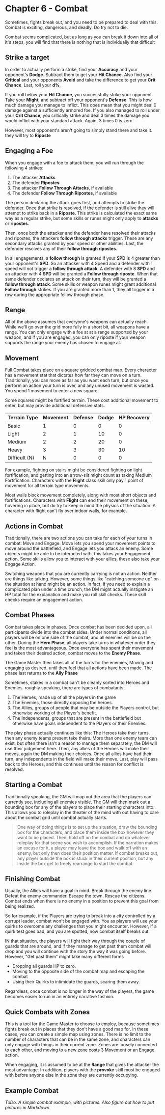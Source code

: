 # Chapter 6 - Combat

Sometimes, fights break out, and you need to be prepared to deal with this. Combat is exciting, dangerous, and deadly. Do try not to die.

Combat seems complicated, but as long as you can break it down into all of it's steps, you will find that there is nothing that is individually that difficult

## Strike a target

In order to actually perform a strike, find your **Accuracy** and your opponent's **Dodge**. Subtract them to get your **Hit Chance**. Also find your **Critical** and your opponents **Avoid** and take the difference to get your **Crit Chance**. Last, roll your **d%**,

If you roll below your **Hit Chance**, you successfully strike your opponent. Take your **Might**, and subtract off your opponent's **Defense**. This is how much damage you manage to inflict. This does mean that you might deal 0 damage against a sufficiently armored foe. If you also managed to roll under your **Crit Chance**, you critically strike and deal 3 times the damage you would inflict with your standard attack. Again, 3 times 0 is zero.

However, most opponent's aren't going to simply stand there and take it. they will try to **Riposte**

## Engaging a Foe

When you engage with a foe to attack them, you will run through the following 4 strikes:

1. The attacker **Attacks**
1. The defender **Ripostes**
1. The attacker **Follow Through Attacks**, if available
1. The defender **Follow Through Ripostes**, if available

The person declaring the attack goes first, and attempts to strike the defender. Once that strike is resolved, if the defender is still alive they will attempt to strike back in a **Riposte**. This strike is calculated the exact same way as a regular strike, but some skills or runes might only apply to **attacks** or **ripostes**.

Then, once both the attacker and the defender have resolved their attacks and ripostes, the attackers **follow through attacks** trigger. These are any secondary attacks granted by your speed or other abilities. Last, the defender resolves any of their **follow through ripostes**.

In all engagements, a **follow through** is granted if your **SPD** is 4 greater than your opponent's **SPD**. So an attacker with 4 Speed and a defender with 1 speed will not trigger a **follow through attack**. A defender with 8 **SPD** and an attacker with 4 **SPD** will be granted a **Follow through riposte**. When that same defender declares an attack on their turn, they will be granted a **follow through attack**. Some skills or weapon runes might grant additional **Follow through** strikes. If you are granted more than 1, they all trigger in a row during the appropriate follow through phase.

## Range

All of the above assumes that everyone's weapons can actually reach. While we'll go over the grid more fully in a short bit, all weapons have a range. You can only engage with a foe at at a range supported by your weapon, and if you are engaged, you can only riposte if your weapon supports the range your enemy has chosen to engage at.

## Movement

Full Combat takes place on a square gridded combat map. Every character has a movement stat that dictates how far they can move on a turn. Traditionally, you can move as far as you want each turn, but once you perform an action your turn is over, and any unused movement is wasted. You spend 1 movement to enter a new square.

Some squares might be fortified terrain. These cost additional movement to enter, but may provide additional defensive stats.

| Terrain Type  | Movement | Defense | Dodge | HP Recovery  |
| ---           | ---      | ---     | ---   | ---          |
| Basic         | 1        | 0       | 0     | 0            |
| Light         | 2        | 1       | 10    | 0            |
| Medium        | 2        | 2       | 20    | 0            |
| Heavy         | 3        | 3       | 30    | 10           |
| Difficult (N) | N        | 0       | 0     | 0            |

For example, fighting on stairs might be considered fighting on light fortification, and getting into an arrow-slit might count as taking Medium Fortification. Characters with the **Flight** class skill only pay 1 point of movement for all terrain type movements.

Most walls block movement completely, along with most short objects and fortifications. Characters with **Flight** can end their movement on these, hovering in place, but do try to keep in mind the physics of the situation. A character with flight can't fly over indoor walls, for example.

## Actions in Combat

Traditionally, there are two actions you can take for each of your turns in combat: Move and Engage. Move lets you spend your movement points to move around the battlefield, and Engage lets you attack an enemy. Some objects might be able to be interacted with, this takes your Engagement action. Some skills allow you to interact with your allies, these also take your Engage Action.

Switching weapons that you are currently carrying is not an action. Neither are things like talking. However, some things like "catching someone up" on the situation at hand might be an action. In fact, if you need to explain a complicated plan under a time crunch, the DM might actually instigate an HP total for the explanation and make you roll skill checks. These skill checks require an engagement action.

## Combat Phases

Combat takes place in phases. Once combat has been decided upon, all participants divide into the combat sides. Under normal conditions, all players will be on one side of the combat, and all enemies will be on the other. During the **Hero Phase**, all players take turns in whatever order they feel is the most advantageous. Once everyone has spent their movement and taken their desired action, combat moves to the **Enemy Phase**.

The Game Master then takes all of the turns for the enemies, Moving and engaging as desired, until they feel that all actions have been made. The phase last returns to the **Ally Phase**

Sometimes, stakes in a combat can't be cleanly sorted into Heroes and Enemies. roughly speaking, there are types of combatants:

1. The Heroes, made up of all the players in the game
1. The Enemies, those directly opposing the heroes.
1. The Allies, groups of people that may be outside the Players control, but otherwise working of the Player's benefit.
1. The Independents, groups that are present in the battlefield but otherwise have goals independent to the Players or their Enemies.

The play phase actually continues like this: The Heroes take their turns. then any enemy teams present take theirs. More than one enemy team can exist, but often there isn't a reason to manage them separately, the DM will use their judgement here. Then, any allies of the Heroes will make their moves, again the DM making their choices. Once all allies have had their turn, any independents in the field will make their move. Last, play will pass back to the Heroes, and this continues until the reason for conflict is resolved.

## Starting a Combat

Traditionally speaking, the GM will map out the area that the players can currently see, including all enemies visible. The GM will then mark out a bounding box for any of the players to place their starting characters into. This allows you to roleplay in the theater of the mind with out having to care about the combat grid until combat actually starts.

>One way of doing things is to set up the situation, draw the bounding box for the characters, and place them inside the box however they want to be placed. Then, hold off on the combat and do whatever roleplay for that scene you wish to accomplish. If the narration makes an excuse for it, a player may leave the box and walk off with an enemy, but only then does their position matter. If combat breaks out, any player outside the box is stuck in their current position, but any inside the box get to freely rearrange to start the combat.

## Finishing Combat

Usually, the Allies will have a goal in mind. Break through the enemy line. Defeat the enemy commander. Escape the town. Rescue the citizens. Combat ends when there is no enemy in a position to prevent this goal from being realized.

So for example, if the Players are trying to break into a city controlled by a corrupt leader, combat won't be engaged with. You as players will use your quirks to overcome any challenges that you might encounter. However, if a quirk test goes bad, and you are spotted, now combat itself breaks out.

IN that situation, the players will fight their way through the couple of guards that are around, and if they manage to get past them combat will drop and you will continue with the story the way it was going before. However, "Get past them" might take many different forms

- Dropping all guards HP to zero.
- Moving to the opposite side of the combat map and escaping the combat
- Using their Quirks to intimidate the guards, scaring them away.

Regardless, once combat is no longer in the way of the players, the game becomes easier to run in an entirely narrative fashion.

## Quick Combats with Zones

This is a tool for the Game Master to choose to employ, because sometimes fights break out in places that they don't have a good map for. In these cases, you can create a simple map using zones. There is no limit to the number of characters that can be in the same zone, and characters can only engage with things in their current zone. Zones are loosely connected to each other, and moving to a new zone costs 3 Movement or an Engage action.

When engaging, it is assumed to be at the **Range** that gives the attacker the most advantage. In addition, players with the **provoke** skill must be engaged with before anyone else in the zone they are currently occupying.

## Example Combat

*ToDo: A simple combat example, with pictures. Also figure out how to put pictures in Markdown.*
